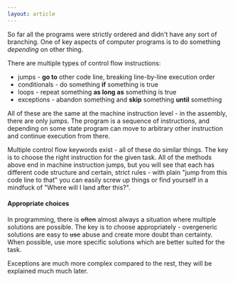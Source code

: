 ```yaml
---
layout: article
---
```


So far all the programs were strictly ordered and didn't have any sort of branching. One of key aspects of computer programs is to do something *depending* on other thing.

There are multiple types of control flow instructions:

- jumps - **go to** other code line, breaking line-by-line execution order
- conditionals - do something **if** something is true
- loops - repeat something **as long as** something is true
- exceptions - abandon something and **skip** something **until** something

All of these are the same at the machine instruction level - in the assembly, there are only jumps. The program is a sequence of instructions, and depending on some state program can move to arbitrary other instruction and continue execution from there.

Multiple control flow keywords exist - all of these do similar things. The key is to choose the right instruction for the given task. All of the methods above end in machine instruction jumps, but you will see that each has different code structure and certain, strict rules - with plain "jump from this code line to that" you can easily screw up things or find yourself in a mindfuck of "Where will I land after this?".

<div class="note pro-tip">
<h4>Appropriate choices</h4>
In programming, there is <s>often</s> almost always a situation where multiple solutions are possible. The key is to choose appropriately - overgeneric solutions are easy to <s>use</s> abuse and create more doubt than certainty. When possible, use more specific solutions which are better suited for the task.
</div>

Exceptions are much more complex compared to the rest, they will be explained much much later.
